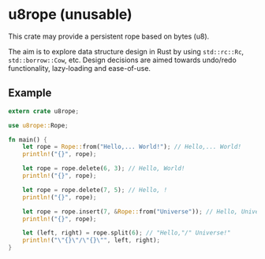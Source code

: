 # u8rope (unusable)

This crate may provide a persistent rope based on bytes (u8).

The aim is to explore data structure design in Rust by using `std::rc::Rc`, `std::borrow::Cow`, etc.
Design decisions are aimed towards undo/redo functionality, lazy-loading and ease-of-use.

## Example

```Rust
extern crate u8rope;

use u8rope::Rope;

fn main() {
	let rope = Rope::from("Hello,... World!"); // Hello,... World!
	println!("{}", rope);

	let rope = rope.delete(6, 3); // Hello, World!
	println!("{}", rope);

	let rope = rope.delete(7, 5); // Hello, !
	println!("{}", rope);

	let rope = rope.insert(7, &Rope::from("Universe")); // Hello, Universe!
	println!("{}", rope);

	let (left, right) = rope.split(6); // "Hello,"/" Universe!"
	println!("\"{}\"/\"{}\"", left, right);
}
```
